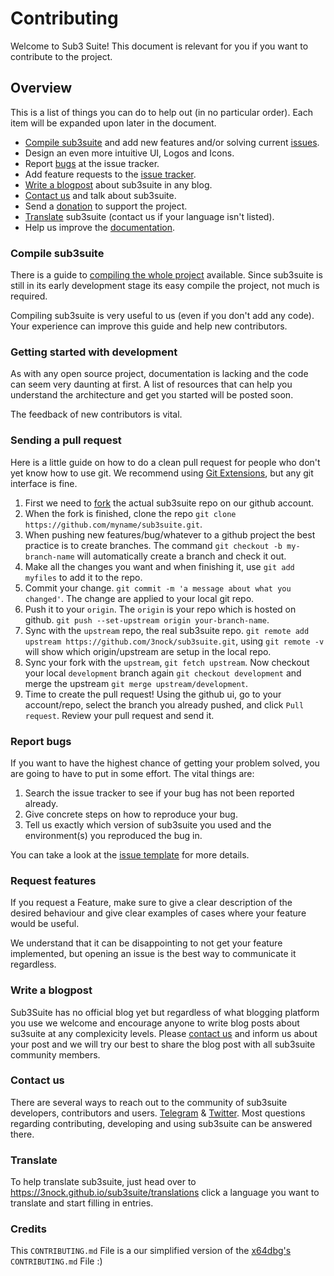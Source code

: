 # Contributing

Welcome to Sub3 Suite! This document is relevant for you if you want to contribute to the project.

## Overview

This is a list of things you can do to help out (in no particular order). Each item will be expanded upon later in the document.

- [Compile sub3suite](COMPILING.md) and add new features and/or solving current [issues](https://github.com/3nock/sub3suite).
- Design an even more intuitive UI, Logos and Icons.
- Report [bugs](https://github.com/3nock/sub3suite) at the issue tracker.
- Add feature requests to the [issue tracker](https://github.com/3nock/sub3suite).
- [Write a blogpost](https://3nock.github.io/Looking-for-writers.html) about sub3suite in any blog.
- [Contact us](CONTACTS.md) and talk about sub3suite.
- Send a [donation](https://3nock.github.io/sub3suite/donations.html) to support the project.
- [Translate](https://3nock.github.io/sub3suite/translations.html) sub3suite (contact us if your language isn't listed).
- Help us improve the [documentation](https://github.com/3nock/s3s_doc).

### Compile sub3suite

There is a guide to [compiling the whole project](COMPILING.md) available. Since sub3suite is still in its early development stage its easy compile the project, not much is required.

Compiling sub3suite is very useful to us (even if you don't add any code). Your experience can improve this guide and help new contributors.

### Getting started with development

As with any open source project, documentation is lacking and the code can seem very daunting at first. A list of resources that can help you understand the architecture and get you started will be posted soon.

The feedback of new contributors is vital.

### Sending a pull request

Here is a little guide on how to do a clean pull request for people who don't yet know how to use git. We recommend using [Git Extensions](https://gitextensions.github.io), but any git interface is fine.

1. First we need to [fork](https://help.github.com/articles/fork-a-repo/) the actual sub3suite repo on our github account.
2. When the fork is finished, clone the repo `git clone https://github.com/myname/sub3suite.git`.
3. When pushing new features/bug/whatever to a github project the best practice is to create branches. The command `git checkout -b my-branch-name` will automatically create a branch and check it out.
4. Make all the changes you want and when finishing it, use `git add myfiles` to add it to the repo.
5. Commit your change. `git commit -m 'a message about what you changed'`. The change are applied to your local git repo.
6. Push it to your `origin`. The `origin` is your repo which is hosted on github. `git push --set-upstream origin your-branch-name`.
7. Sync with the `upstream` repo, the real sub3suite repo. `git remote add upstream https://github.com/3nock/sub3suite.git`, using `git remote -v` will show which origin/upstream are setup in the local repo.
8. Sync your fork with the `upstream`, `git fetch upstream`. Now checkout your local `development` branch again `git checkout development` and merge the upstream `git merge upstream/development`.
9. Time to create the pull request! Using the github ui, go to your account/repo, select the branch you already pushed, and click `Pull request`. Review your pull request and send it.

### Report bugs

If you want to have the highest chance of getting your problem solved, you are going to have to put in some effort. The vital things are:

1. Search the issue tracker to see if your bug has not been reported already.
2. Give concrete steps on how to reproduce your bug.
3. Tell us exactly which version of sub3suite you used and the environment(s) you reproduced the bug in.

You can take a look at the [issue template](https://github.com/3nock/sub3suite/blob/development/.github/ISSUE_TEMPLATE.md) for more details.

### Request features

If you request a Feature, make sure to give a clear description of the desired behaviour and give clear examples of cases where your feature would be useful.

We understand that it can be disappointing to not get your feature implemented, but opening an issue is the best way to communicate it regardless.

### Write a blogpost

Sub3Suite has no official blog yet but regardless of what blogging platform you use we welcome and encourage anyone to write blog posts about su3suite at any complexicity levels. 
Please [contact us](CONTACTS.md) and inform us about your post and we will try our best to share the blog post with all sub3suite community members.

### Contact us

There are several ways to reach out to the community of sub3suite developers, contributors and users. [Telegram](https://telegram.me/sub3suite) & [Twitter](http://twitter.com/sub3suite). Most questions regarding contributing, developing and using sub3suite can be answered there.

### Translate

To help translate sub3suite, just head over to https://3nock.github.io/sub3suite/translations click a language you want to translate and start filling in entries.

### Credits

This `CONTRIBUTING.md` File is a our simplified version of the [x64dbg's](https://github.com/x64dbg/x64dbg) `CONTRIBUTING.md` File :)


